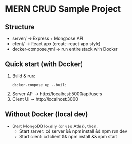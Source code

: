 # MERN CRUD Sample Project

## Structure
- server/   -> Express + Mongoose API
- client/   -> React app (create-react-app style)
- docker-compose.yml -> run entire stack with Docker

## Quick start (with Docker)
1. Build & run:
   ```
   docker-compose up --build
   ```
2. Server API -> http://localhost:5000/api/users
3. Client UI -> http://localhost:3000

## Without Docker (local dev)
- Start MongoDB locally (or use Atlas), then:
  - Start server: cd server && npm install && npm run dev
  - Start client: cd client && npm install && npm start
